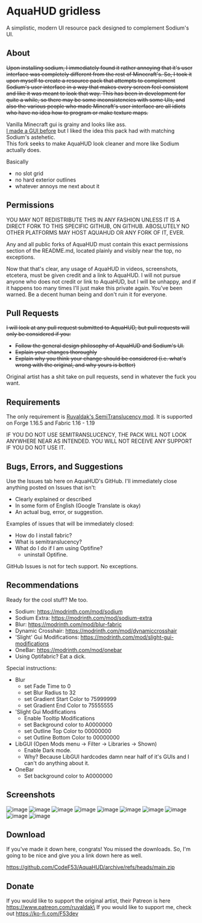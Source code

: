 # AquaHUD gridless
A simplistic, modern UI resource pack designed to complement Sodium's UI.

## About
~~Upon installing sodium, I immediately found it rather annoying that it's user interface was completely different from the rest of Minecraft's. So, I took it upon myself to create a resource pack that attempts to complement Sodium's user interface in a way that makes every screen feel consistent and like it was meant to look that way. This has been in development for quite a while, so there may be some inconsistencies with some UIs, and also the various people who made Mincraft's user interface are all idiots who have no idea how to program or make texture maps.~~

Vanilla Minecraft gui is grainy and looks like ass.\
[I made a GUI before](https://www.planetminecraft.com/texture-pack/f53-s-gui/) but I liked the idea this pack had with matching Sodium's astehetic.\
This fork seeks to make AquaHUD look cleaner and more like Sodium actually does.

Basically
 * no slot grid
 * no hard exterior outlines
 * whatever annoys me next about it

## Permissions
YOU MAY NOT REDISTRIBUTE THIS IN ANY FASHION UNLESS IT IS A DIRECT FORK TO THIS SPECIFIC GITHUB, ON GITHUB. ABOSLUTELY NO OTHER PLATFORMS MAY HOST AQUAHUD OR ANY FORK OF IT, EVER.

Any and all public forks of AquaHUD must contain this exact permissions section of the README.md, located plainly and visibly near the top, no exceptions.

Now that that's clear, any usage of AquaHUD in videos, screenshots, etcetera, must be given credit and a link to AquaHUD. I will not pursue anyone who does not credit or link to AquaHUD, but I will be unhappy, and if it happens too many times I'll just make this private again. You've been warned. Be a decent human being and don't ruin it for everyone.

## Pull Requests
~~I will look at any pull request submitted to AquaHUD, but pull requests will only be considered if you:~~
 * ~~Follow the general design philosophy of AquaHUD and Sodium's UI.~~
 * ~~Explain your changes thoroughly~~
 * ~~Explain why you think your change should be considered (i.e. what's wrong with the original, and why yours is better)~~

Original artist has a shit take on pull requests, send in whatever the fuck you want.

## Requirements
The only requirement is [Ruvaldak's SemiTranslucency mod](https://modrinth.com/mod/semitranslucency). It is supported on Forge 1.16.5 and Fabric 1.16 - 1.19

IF YOU DO NOT USE SEMITRANSLUCENCY, THE PACK WILL NOT LOOK ANYWHERE NEAR AS INTENDED. YOU WILL NOT RECEIVE ANY SUPPORT IF YOU DO NOT USE IT.

## Bugs, Errors, and Suggestions
Use the Issues tab here on AquaHUD's GitHub. I'll immediately close anything posted on Issues that isn't:
 * Clearly explained or described
 * In some form of English (Google Translate is okay)
 * An actual bug, error, or suggestion.

Examples of issues that will be immediately closed:
 * How do I install fabric?
 * What is semitranslucency?
 * What do I do if I am using Optifine?
     * uninstall Optifine.

GitHub Issues is not for tech support. No exceptions.

## Recommendations
Ready for the cool stuff? Me too.

 * Sodium: https://modrinth.com/mod/sodium
 * Sodium Extra: https://modrinth.com/mod/sodium-extra
 * Blur: https://modrinth.com/mod/blur-fabric
 * Dynamic Crosshair: https://modrinth.com/mod/dynamiccrosshair
 * 'Slight' Gui Modifications: https://modrinth.com/mod/slight-gui-modifications
 * OneBar: https://modrinth.com/mod/onebar
 * Using Optifabric? Eat a dick.

Special instructions:

 * Blur
      * set Fade Time to 0
      * set Blur Radius to 32
      * set Gradient Start Color to 75999999
      * set Gradient End Color to 75555555
 * 'Slight Gui Modifications
      * Enable Tooltip Modifications
      * set Background color to A0000000
      * set Outline Top Color to 00000000
      * set Outline Bottom Color to 00000000
 * LibGUI (Open Mods menu -> Filter -> Libraries -> Shown)
      * Enable Dark mode.
      * Why? Because LibGUI hardcodes damn near half of it's GUIs and I can't do anything about it.
 * OneBar
      * Set background color to A0000000

## Screenshots

![image](https://user-images.githubusercontent.com/37855219/173998276-5b7f98bc-724b-42c0-9382-bbf285f981b3.png)
![image](https://user-images.githubusercontent.com/37855219/173999143-821103fe-c0c5-4453-93d3-6113d4f6fe1f.png)
![image](https://user-images.githubusercontent.com/37855219/173999236-320b0498-a812-4b89-acb5-4f7f4ff7d984.png)
![image](https://user-images.githubusercontent.com/37855219/173999372-50b56884-5c15-4a32-83b0-a38a9fb2a49b.png)
![image](https://user-images.githubusercontent.com/37855219/173999473-2970b686-0666-4c78-b1cd-8ab67ddf78a9.png)
![image](https://user-images.githubusercontent.com/37855219/173999650-6d59ffab-e451-4feb-8003-0ba4b36ca171.png)
![image](https://user-images.githubusercontent.com/37855219/173999787-088b137e-12cd-4f29-bfe0-0eeb15130b65.png)
![image](https://user-images.githubusercontent.com/37855219/173999882-a06b7b45-e2bc-4783-b7e0-062a5c0e49a8.png)
![image](https://user-images.githubusercontent.com/37855219/173999965-1bb0d054-4cdc-4c31-96b7-152ebe9c2635.png)
![image](https://user-images.githubusercontent.com/37855219/174000466-eacec058-c373-4e0a-86ea-2fc4928f18ea.png)


## Download
If you've made it down here, congrats! You missed the downloads. So, I'm going to be nice and give you a link down here as well.

https://github.com/CodeF53/AquaHUD/archive/refs/heads/main.zip

## Donate

If you would like to support the original artist, their Patreon is here https://www.patreon.com/ruvaldak\
If you would like to support me, check out https://ko-fi.com/F53dev
